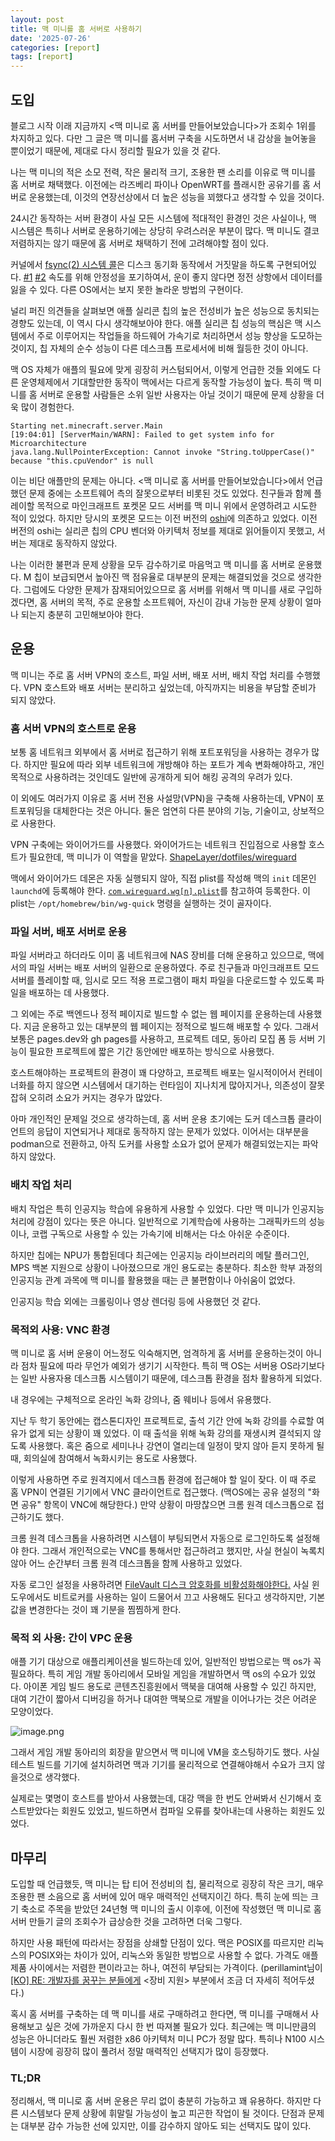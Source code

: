 ```yaml
---
layout: post
title: 맥 미니를 홈 서버로 사용하기
date: '2025-07-26'
categories: [report]
tags: [report]
---
```


## 도입

블로그 시작 이래 지금까지 &lt;맥 미니로 홈 서버를 만들어보았습니다&gt;가 조회수 1위를 차지하고 있다. 다만 그 글은 맥 미니를 홈서버 구축을 시도하면서 내 감상을 늘어놓을 뿐이었기 때문에, 제대로 다시 정리할 필요가 있을 것 같다.

나는 맥 미니의 적은 소모 전력, 작은 물리적 크기, 조용한 팬 소리를 이유로 맥 미니를 홈 서버로 채택했다. 이전에는 라즈베리 파이나 OpenWRT를 플래시한 공유기를 홈 서버로 운용했는데, 이것의 연장선상에서 더 높은 성능을 꾀했다고 생각할 수 있을 것이다.

24시간 동작하는 서버 환경이 사실 모든 시스템에 적대적인 환경인 것은 사실이나, 맥 시스템은 특히나 서버로 운용하기에는 상당히 우려스러운 부분이 많다. 맥 미니도 결코 저렴하지는 않기 때문에 홈 서버로 채택하기 전에 고려해야할 점이 있다.

커널에서 [fsync(2) 시스템 콜](https://developer.apple.com/library/archive/documentation/System/Conceptual/ManPages_iPhoneOS/man2/fsync.2.html)은 디스크 동기화 동작에서 거짓말을 하도록 구현되어있다. [#1](https://news.ycombinator.com/item?id=30370551) [#2](https://web.archive.org/web/20220217073532/https://twitter.com/marcan42/status/1494213855387734019) 속도를 위해 안정성을 포기하여서, 운이 좋지 않다면 정전 상항에서 데이터를 잃을 수 있다. 다른 OS에서는 보지 못한 놀라운 방법의 구현이다.

널리 퍼진 의견들을 살펴보면 애플 실리콘 칩의 높은 전성비가 높은 성능으로 동치되는 경향도 있는데, 이 역시 다시 생각해보아야 한다. 애플 실리콘 칩 성능의 핵심은 맥 시스템에서 주로 이루어지는 작업들을 하드웨어 가속기로 처리하면서 성능 향상을 도모하는 것이지, 칩 자체의 순수 성능이 다른 데스크톱 프로세서에 비해 월등한 것이 아니다.

맥 OS 자체가 애플의 필요에 맞게 굉장히 커스텀되어서, 이렇게 언급한 것들 외에도 다른 운영체제에서 기대할만한 동작이 맥에서는 다르게 동작할 가능성이 높다. 특히 맥 미니를 홈 서버로 운용할 사람들은 소위 일반 사용자는 아닐 것이기 때문에 문제 상황을 더욱 많이 경험한다.

```
Starting net.minecraft.server.Main
[19:04:01] [ServerMain/WARN]: Failed to get system info for Microarchitecture
java.lang.NullPointerException: Cannot invoke "String.toUpperCase()" because "this.cpuVendor" is null
```

이는 비단 애플만의 문제는 아니다. &lt;맥 미니로 홈 서버를 만들어보았습니다&gt;에서 언급했던 문제 중에는 소프트웨어 측의 잘못으로부터 비롯된 것도 있었다. 친구들과 함께 플레이할 목적으로 마인크래프트 포켓몬 모드 서버를 맥 미니 위에서 운영하려고 시도한 적이 있었다. 하지만 당시의 포켓몬 모드는 이전 버전의 [oshi](https://github.com/oshi/oshi)에 의존하고 있었다. 이전 버전의 oshi는 실리콘 칩의 CPU 벤더와 아키텍처 정보를 제대로 읽어들이지 못했고, 서버는 제대로 동작하지 않았다.

나는 이러한 불편과 문제 상황을 모두 감수하기로 마음먹고 맥 미니를 홈 서버로 운용했다. M 칩이 보급되면서 높아진 맥 점유율로 대부분의 문제는 해결되었을 것으로 생각한다. 그럼에도 다양한 문제가 잠재되어있으므로 홈 서버를 위해서 맥 미니를 새로 구입하겠다면, 홈 서버의 목적, 주로 운용할 소프트웨어, 자신이 감내 가능한 문제 상황이 얼마나 되는지 충분히 고민해보아야 한다.

## 운용

맥 미니는 주로 홈 서버 VPN의 호스트, 파일 서버, 배포 서버, 배치 작업 처리를 수행했다. VPN 호스트와 배포 서버는 분리하고 싶었는데, 아직까지는 비용을 부담할 준비가 되지 않았다.

### 홈 서버 VPN의 호스트로 운용

보통 홈 네트워크 외부에서 홈 서버로 접근하기 위해 포트포워딩을 사용하는 경우가 많다. 하지만 필요에 따라 외부 네트워크에 개방해야 하는 포트가 계속 변화해야하고, 개인 목적으로 사용하려는 것인데도 일반에 공개하게 되어 해킹 공격의 우려가 있다.

이 외에도 여러가지 이유로 홈 서버 전용 사설망(VPN)을 구축해 사용하는데, VPN이 포트포워딩을 대체한다는 것은 아니다. 둘은 엄연히 다른 분야의 기능, 기술이고, 상보적으로 사용한다.

VPN 구축에는 와이어가드를 사용했다. 와이어가드는 네트워크 진입점으로 사용할 호스트가 필요한데, 맥 미니가 이 역할을 맡았다. [ShapeLayer/dotfiles/wireguard](https://github.com/ShapeLayer/dotfiles/tree/main/wireguard)

맥에서 와이어가드 데몬은 자동 실행되지 않아, 직접 plist를 작성해 맥의 `init` 데몬인 `launchd`에 등록해야 한다. [`com.wireguard.wg[n].plist`](https://github.com/ShapeLayer/dotfiles/blob/main/wireguard/client/macos/com.wireguard.wg%5Bn%5D.plist)를 참고하여 등록한다. 이 plist는 `/opt/homebrew/bin/wg-quick` 명령을 실행하는 것이 골자이다.

### 파일 서버, 배포 서버로 운용

파일 서버라고 하더라도 이미 홈 네트워크에 NAS 장비를 더해 운용하고 있으므로, 맥에서의 파일 서버는 배포 서버의 일환으로 운용하였다. 주로 친구들과 마인크래프트 모드 서버를 플레이할 때, 임시로 모드 적용 프로그램이 패치 파일을 다운로드할 수 있도록 파일을 배포하는 데 사용했다.

그 외에는 주로 백엔드나 정적 페이지로 빌드할 수 없는 웹 페이지를 운용하는데 사용했다. 지금 운용하고 있는 대부분의 웹 페이지는 정적으로 빌드해 배포할 수 있다. 그래서 보통은 pages.dev와 gh pages를 사용하고, 프로젝트 데모, 동아리 모집 폼 등 서버 기능이 필요한 프로젝트에 짧은 기간 동안에만 배포하는 방식으로 사용했다.

호스트해야하는 프로젝트의 환경이 꽤 다양하고, 프로젝트 배포는 일시적이어서 컨테이너화를 하지 않으면 시스템에서 대기하는 런타임이 지나치게 많아지거나, 의존성이 잘못 잡혀 오히려 소요가 커지는 경우가 많았다.

아마 개인적인 문제일 것으로 생각하는데, 홈 서버 운용 초기에는 도커 데스크톱 클라이언트의 응답이 지연되거나 제대로 동작하지 않는 문제가 있었다. 이어서는 대부분을 podman으로 전환하고, 아직 도커를 사용할 소요가 없어 문제가 해결되었는지는 파악하지 않았다.

### 배치 작업 처리

배치 작업은 특히 인공지능 학습에 유용하게 사용할 수 있었다. 다만 맥 미니가 인공지능 처리에 강점이 있다는 뜻은 아니다. 일반적으로 기계학습에 사용하는 그래픽카드의 성능이나, 코랩 구독으로 사용할 수 있는 가속기에 비해서는 다소 아쉬운 수준이다.

하지만 칩에는 NPU가 통합된데다 최근에는 인공지능 라이브러리의 메탈 플러그인, MPS 백본 지원으로 상황이 나아졌으므로 개인 용도로는 충분하다. 최소한 학부 과정의 인공지능 관계 과목에 맥 미니를 활용했을 때는 큰 불편함이나 아쉬움이 없었다.

인공지능 학습 외에는 크롤링이나 영상 렌더링 등에 사용했던 것 같다.

### 목적외 사용: VNC 환경

맥 미니로 홈 서버 운용이 어느정도 익숙해지면, 엄격하게 홈 서버를 운용하는것이 아니라 점차 필요에 따라 무언가 예외가 생기기 시작한다. 특히 맥 OS는 서버용 OS라기보다는 일반 사용자용 데스크톱 시스템이기 때문에, 데스크톱 환경을 점차 활용하게 되었다.

내 경우에는 구체적으로 온라인 녹화 강의나, 줌 웨비나 등에서 유용했다.

지난 두 학기 동안에는 캡스톤디자인 프로젝트로, 출석 기간 안에 녹화 강의를 수료할 여유가 없게 되는 상황이 꽤 있었다. 이 때 출석을 위해 녹화 강의를 재생시켜 결석되지 않도록 사용했다. 혹은 줌으로 세미나나 강연이 열리는데 일정이 맞지 않아 듣지 못하게 될 때, 회의실에 참여해서 녹화시키는 용도로 사용했다.

이렇게 사용하면 주로 원격지에서 데스크톱 환경에 접근해야 할 일이 잦다. 이 때 주로 홈 VPN이 연결된 기기에서 VNC 클라이언트로 접근했다. (맥OS에는 공유 설정의 "화면 공유" 항목이 VNC에 해당한다.) 만약 상황이 마땅찮으면 크롬 원격 데스크톱으로 접근하기도 했다.

크롬 원격 데스크톱을 사용하려면 시스템이 부팅되면서 자동으로 로그인하도록 설정해야 한다. 그래서 개인적으로는 VNC를 통해서만 접근하려고 했지만, 사실 현실이 녹록치 않아 어느 순간부터 크롬 원격 데스크톱을 함께 사용하고 있었다.

자동 로그인 설정을 사용하려면 [FileVault 디스크 암호화를 비활성화해야한다.](https://support.apple.com/en-us/102316) 사실 윈도우에서도 비트로커를 사용하는 일이 드물어서 끄고 사용해도 된다고 생각하지만, 기본값을 변경한다는 것이 꽤 기분을 찜찜하게 한다.

### 목적 외 사용: 간이 VPC 운용

애플 기기 대상으로 애플리케이션을 빌드하는데 있어, 일반적인 방법으로는 맥 os가 꼭 필요하다. 특히 게임 개발 동아리에서 모바일 게임을 개발하면서 맥 os의 수요가 있었다. 아이폰 게임 빌드 용도로 콘텐츠진흥원에서 맥북을 대여해 사용할 수 있긴 하지만, 대여 기간이 짧아서 디버깅을 하거나 대여한 맥북으로 개발을 이어나가는 것은 어려운 모양이었다.

![image.png](/static/posts/2025-07-26-operating-home-server-with-mac-mini/image.png)

그래서 게임 개발 동아리의 회장을 맡으면서 맥 미니에 VM을 호스팅하기도 했다. 사실 테스트 빌드를 기기에 설치하려면 맥과 기기를 물리적으로 연결해야해서 수요가 크지 않을것으로 생각했다.

실제로는 몇명이 호스트를 받아서 사용했는데, 대강 맥을 한 번도 안써봐서 신기해서 호스트받았다는 회원도 있었고, 빌드하면서 컴파일 오류를 찾아내는데 사용하는 회원도 있었다.

## 마무리

도입할 때 언급했듯, 맥 미니는 탑 티어 전성비의 칩, 물리적으로 굉장히 작은 크기, 매우 조용한 팬 소음으로 홈 서버에 있어 매우 매력적인 선택지이긴 하다. 특히 눈에 띄는 크기 축소로 주목을 받았던 24년형 맥 미니의 출시 이후에, 이전에 작성했던 맥 미니로 홈 서버 만들기 글의 조회수가 급상승한 것을 고려하면 더욱 그렇다.

하지만 사용 패턴에 따라서는 장점을 상쇄할 단점이 있다. 맥은 POSIX를 따르지만 리눅스의 POSIX와는 차이가 있어, 리눅스와 동일한 방법으로 사용할 수 없다. 가격도 애플 제품 사이에서는 저렴한 편이라고는 하나, 여전히 부담되는 가격이다. (perillamint님이 [[KO] RE: 개발자를 꿈꾸는 분들에게](https://blog.quendi.moe/2022/09/08/ko-re-%ea%b0%9c%eb%b0%9c%ec%9e%90%eb%a5%bc-%ea%bf%88%ea%be%b8%eb%8a%94-%eb%b6%84%eb%93%a4%ec%97%90%ea%b2%8c/) &lt;장비 지원&gt; 부분에서 조금 더 자세히 적어두셨다.)

혹시 홈 서버를 구축하는 데 맥 미니를 새로 구매하려고 한다면, 맥 미니를 구매해서 사용해보고 싶은 것에 가까운지 다시 한 번 따져볼 필요가 있다. 최근에는 맥 미니만큼의 성능은 아니더라도 훨씬 저렴한 x86 아키텍처 미니 PC가 정말 많다. 특히나 N100 시스템이 시장에 굉장히 많이 풀려서 정말 매력적인 선택지가 많이 등장했다.

### TL;DR
정리해서, 맥 미니로 홈 서버 운용은 무리 없이 충분히 가능하고 꽤 유용하다. 하지만 다른 시스템보다 문제 상황에 휘말릴 가능성이 높고 피곤한 작업이 될 것이다. 단점과 문제는 대부분 감수 가능한 선에 있지만, 이를 감수하지 않아도 되는 선택지도 많이 있다.
